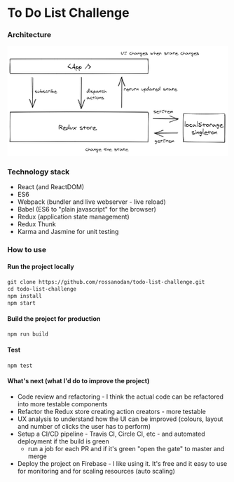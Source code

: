 # To Do List Challenge

### Architecture

![The architecture](./architectureSingleton.png)

### Technology stack

* React (and ReactDOM)
* ES6
* Webpack (bundler and live webserver - live reload)
* Babel (ES6 to "plain javascript" for the browser)
* Redux (application state management)
* Redux Thunk
* Karma and Jasmine for unit testing

### How to use

#### Run the project locally

```
git clone https://github.com/rossanodan/todo-list-challenge.git
cd todo-list-challenge
npm install
npm start
```

#### Build the project for production

```
npm run build
```

#### Test

```
npm test
```

#### What's next (what I'd do to improve the project)

* Code review and refactoring - I think the actual code can be refactored into more testable components
* Refactor the Redux store creating action creators - more testable
* UX analysis to understand how the UI can be improved (colours, layout and number of clicks the user has to perform)
* Setup a CI/CD pipeline - Travis CI, Circle CI, etc - and automated deployment if the build is green
  * run a job for each PR and if it's green "open the gate" to master and merge
* Deploy the project on Firebase - I like using it. It's free and it easy to use for monitoring and for scaling resources (auto scaling)

